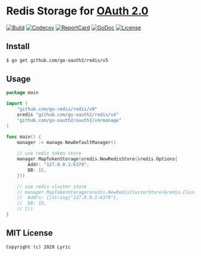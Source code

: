 # Redis Storage for [OAuth 2.0](https://github.com/go-oauth2/oauth2)

[![Build][Build-Status-Image]][Build-Status-Url] [![Codecov][codecov-image]][codecov-url] [![ReportCard][reportcard-image]][reportcard-url] [![GoDoc][godoc-image]][godoc-url] [![License][license-image]][license-url]

## Install

``` bash
$ go get github.com/go-oauth2/redis/v5
```

## Usage

``` go
package main

import (
	"github.com/go-redis/redis/v9"
	oredis "github.com/go-oauth2/redis/v4"
	"github.com/go-oauth2/oauth2/v4/manage"
)

func main() {
	manager := manage.NewDefaultManager()
	
	// use redis token store
	manager.MapTokenStorage(oredis.NewRedisStore(&redis.Options{
		Addr: "127.0.0.1:6379",
		DB: 15,
	}))

	// use redis cluster store
	// manager.MapTokenStorage(oredis.NewRedisClusterStore(&redis.ClusterOptions{
	// 	Addrs: []string{"127.0.0.1:6379"},
	// 	DB: 15,
	// }))
}
```

## MIT License

```
Copyright (c) 2020 Lyric
```

[Build-Status-Url]: https://travis-ci.org/go-oauth2/redis
[Build-Status-Image]: https://travis-ci.org/go-oauth2/redis.svg?branch=master
[codecov-url]: https://codecov.io/gh/go-oauth2/redis
[codecov-image]: https://codecov.io/gh/go-oauth2/redis/branch/master/graph/badge.svg
[reportcard-url]: https://goreportcard.com/report/github.com/go-oauth2/redis/v4
[reportcard-image]: https://goreportcard.com/badge/github.com/go-oauth2/redis/v4
[godoc-url]: https://godoc.org/github.com/go-oauth2/redis/v4
[godoc-image]: https://godoc.org/github.com/go-oauth2/redis/v4?status.svg
[license-url]: http://opensource.org/licenses/MIT
[license-image]: https://img.shields.io/npm/l/express.svg